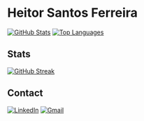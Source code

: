 # Heitor Santos Ferreira  

[![GitHub Stats](https://github-readme-stats.vercel.app/api?username=L1K3D&show_icons=true&theme=transparent&hide_border=true)](https://github.com/Lucas-O-S)
[![Top Languages](https://github-readme-stats.vercel.app/api/top-langs/?username=L1K3D&layout=compact&theme=transparent&hide_border=true)](https://github.com/Lucas-O-S)

## Stats 
[![GitHub Streak](https://github-readme-streak-stats.herokuapp.com/?user=L1K3D&theme=transparent&hide_border=true)](https://github.com/Lucas-O-S)

## Contact 
[![LinkedIn](https://img.shields.io/badge/LinkedIn-0077B5?style=flat-square&logo=linkedin&logoColor=white)](https://www.linkedin.com/in/heitor-ferreira-15a244204/)
[![Gmail](https://img.shields.io/badge/Gmail-D14836?style=flat-square&logo=gmail&logoColor=white)](mailto:heitor.santos.ferreira211203@gmail.com)  
